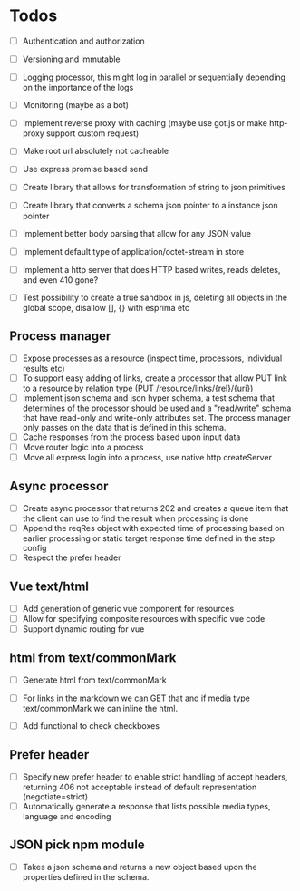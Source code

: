 # Todos

- [ ] Authentication and authorization
- [ ] Versioning and immutable
- [ ] Logging processor, this might log in parallel or sequentially depending on the importance of the logs
- [ ] Monitoring (maybe as a bot)
- [ ] Implement reverse proxy with caching (maybe use got.js or make http-proxy support custom request)
- [ ] Make root url absolutely not cacheable
- [ ] Use express promise based send
- [ ] Create library that allows for transformation of string to json primitives
- [ ] Create library that converts a schema json pointer to a instance json pointer
- [ ] Implement better body parsing that allow for any JSON value
- [ ] Implement default type of application/octet-stream in store
- [ ] Implement a http server that does HTTP based writes, reads deletes, and even 410 gone?
- [ ] Test possibility to create a true sandbox in js, deleting all objects in the global scope, disallow [], {} with esprima etc


## Process manager

- [ ] Expose processes as a resource (inspect time, processors, individual results etc)
- [ ] To support easy adding of links, create a processor that allow PUT link to a resource by relation type (PUT /resource/links/{rel}/{uri})
- [ ] Implement json schema and json hyper schema, a test schema that determines of the processor should be used and a "read/write" schema that have read-only and write-only attributes set. The process manager only passes on the data that is defined in this schema.
- [ ] Cache responses from the process based upon input data
- [ ] Move router logic into a process
- [ ] Move all express login into a process, use native http createServer

## Async processor

- [ ] Create async processor that returns 202 and creates a queue item that the client can use to find the result when processing is done
- [ ] Append the reqRes object with expected time of processing based on earlier processing or static target response time defined in the step config
- [ ] Respect the prefer header

## Vue text/html

- [ ] Add generation of generic vue component for resources
- [ ] Allow for specifying composite resources with specific vue code
- [ ] Support dynamic routing for vue

## html from text/commonMark

- [ ] Generate html from text/commonMark
- [ ] For links in the markdown we can GET that and if media type text/commonMark we can inline the html.
- [ ] Add functional to check checkboxes


## Prefer header

- [ ] Specify new prefer header to enable strict handling of accept headers, returning 406 not acceptable instead of default representation (negotiate=strict)
- [ ] Automatically generate a response that lists possible media types, language and encoding

## JSON pick npm module

- [ ] Takes a json schema and returns a new object based upon the properties defined in the schema.
